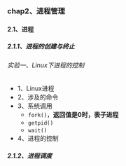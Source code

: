 ### chap2、进程管理

#### 2.1、进程

##### 2.1.1、进程的创建与终止

###### 实验一、Linux下进程的控制

+ 1、Linux进程
+ 2、涉及的命令
+ 3、系统调用
  + `fork()`，**返回值是0时，表子进程**
  + `getpid()`
  + `wait()`
+ 4、进程的控制

##### 2.1.2、进程调度